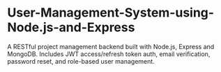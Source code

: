 # User-Management-System-using-Node.js-and-Express
A RESTful project management backend built with Node.js, Express and MongoDB. Includes JWT access/refresh token auth, email verification, password reset, and role-based user management.
